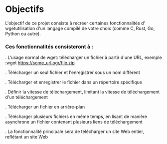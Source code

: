 # Objectifs
L'objectif de ce projet consiste à recréer certaines fonctionnalités d' wgetutilisation d'un langage compilé de votre choix (comme C, Rust, Go, Python ou autre).

### Ces fonctionnalités consisteront à :

. L'usage normal de wget: télécharger un fichier à partir d'une URL, exemple :wget https://some_url.ogr/file.zip

. Télécharger un seul fichier et l'enregistrer sous un nom différent

. Télécharger et enregistrer le fichier dans un répertoire spécifique

. Définir la vitesse de téléchargement, limitant la vitesse de téléchargement d'un téléchargement

. Télécharger un fichier en arrière-plan

. Télécharger plusieurs fichiers en même temps, en lisant de manière asynchrone un fichier contenant plusieurs liens de téléchargement

. La fonctionnalité principale sera de télécharger un site Web entier, reflétant un site Web